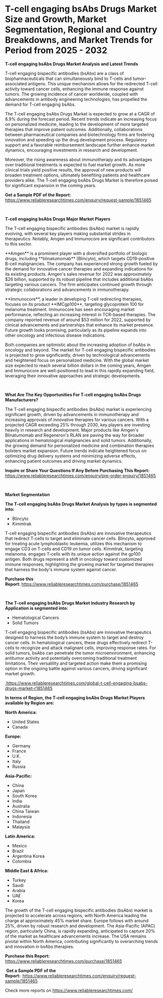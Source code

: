 <p><h1>T-cell engaging bsAbs Drugs Market Size and Growth, Market Segmentation, Regional and Country Breakdowns, and Market Trends for Period from 2025 -  2032</h1></p><p><strong>T-cell engaging bsAbs Drugs Market Analysis and Latest Trends</strong></p>
<p><p>T-cell engaging bispecific antibodies (bsAbs) are a class of biopharmaceuticals that can simultaneously bind to T-cells and tumor-associated antigens. This unique mechanism allows for the redirected T-cell activity toward cancer cells, enhancing the immune response against tumors. The growing incidence of cancer worldwide, coupled with advancements in antibody engineering technologies, has propelled the demand for T-cell engaging bsAbs.</p><p>The T-cell engaging bsAbs Drugs Market is expected to grow at a CAGR of 8.9% during the forecast period. Recent trends indicate an increasing focus on personalized medicine, leading to the development of more targeted therapies that improve patient outcomes. Additionally, collaborations between pharmaceutical companies and biotechnology firms are fostering innovation and speeding up the drug development process. Regulatory support and a favorable reimbursement landscape further enhance market dynamics, encouraging investments in research and development. </p><p>Moreover, the rising awareness about immunotherapy and its advantages over traditional treatments is expected to fuel market growth. As more clinical trials yield positive results, the approval of new products will broaden treatment options, ultimately benefiting patients and healthcare providers alike. The T-cell engaging bsAbs Drugs Market is therefore poised for significant expansion in the coming years.</p></p>
<p><strong>Get a Sample PDF of the Report:&nbsp;</strong> <a href="https://www.reliableresearchtimes.com/enquiry/request-sample/1851465?utm_campaign=3583&utm_medium=2&utm_source=Github&utm_content=ia&utm_term=26032025&utm_id=t-cell-engaging-bsabs-drugs">https://www.reliableresearchtimes.com/enquiry/request-sample/1851465</a></p>
<p>&nbsp;</p>
<p><strong>T-cell engaging bsAbs Drugs Major Market Players</strong></p>
<p><p>The T-cell engaging bispecific antibodies (bsAbs) market is rapidly evolving, with several key players making substantial strides in therapeutics. Notably, Amgen and Immunocore are significant contributors to this sector.</p><p>**Amgen** is a prominent player with a diversified portfolio of biologic drugs, including **blinatumomab** (Blincyto), which targets CD19-positive B-cell malignancies. The company has experienced strong growth fueled by the demand for innovative cancer therapies and expanding indications for its existing products. Amgen's sales revenue for 2022 was approximately $26 billion, supported by its robust pipeline that includes additional bsAbs targeting various cancers. The firm anticipates continued growth through strategic collaborations and advancements in immunotherapy.</p><p>**Immunocore**, a leader in developing T-cell redirecting therapies, focuses on its product **IMCgp100**, targeting glycoprotein 100 for melanoma treatment. Immunocore has seen encouraging market performance, reflecting an increasing interest in TCR-based therapies. The company reported revenue of around $53 million for 2022, supported by clinical advancements and partnerships that enhance its market presence. Future growth looks promising, particularly as its pipeline expands into other oncology and infectious disease indications.</p><p>Both companies are optimistic about the increasing adoption of bsAbs in oncology and beyond. The market for T-cell engaging bispecific antibodies is projected to grow significantly, driven by technological advancements and heightened focus on personalized medicine. With the global market size expected to reach several billion dollars in the coming years, Amgen and Immunocore are well-positioned to lead in this rapidly expanding field, leveraging their innovative approaches and strategic developments.</p></p>
<p>&nbsp;</p>
<p><strong>What Are The Key Opportunities For T-cell engaging bsAbs Drugs Manufacturers?</strong></p>
<p><p>The T-cell engaging bispecific antibodies (bsAbs) market is experiencing significant growth, driven by advancements in immunotherapy and increasing approvals of innovative therapies for various cancers. With a projected CAGR exceeding 25% through 2030, key players are investing heavily in research and development. Major products like Amgen's Blinatumomab and Regeneron's RLAN are paving the way for broader applications in hematological malignancies and solid tumors. Additionally, the growing demand for personalized medicine and combination therapies bolsters market expansion. Future trends indicate heightened focus on optimizing drug delivery systems and minimizing adverse effects, enhancing patient outcomes and driving market dynamics.</p></p>
<p><strong>Inquire or Share Your Questions If Any Before Purchasing This Report:</strong> <a href="https://www.reliableresearchtimes.com/enquiry/pre-order-enquiry/1851465?utm_campaign=3583&utm_medium=2&utm_source=Github&utm_content=ia&utm_term=26032025&utm_id=t-cell-engaging-bsabs-drugs">https://www.reliableresearchtimes.com/enquiry/pre-order-enquiry/1851465</a></p>
<p>&nbsp;</p>
<p><strong>Market Segmentation</strong></p>
<p><strong>The T-cell engaging bsAbs Drugs Market Analysis by types is segmented into:</strong></p>
<p><ul><li>Blincyto</li><li>Kimmtrak</li></ul></p>
<p><p>T-cell engaging bispecific antibodies (bsAbs) are innovative therapeutics that redirect T-cells to target and eliminate cancer cells. Blincyto, approved for treating acute lymphoblastic leukemia, utilizes this mechanism to engage CD3 on T-cells and CD19 on tumor cells. Kimmtrak, targeting melanoma, engages T-cells with its unique action against the gp100 antigen. Both drugs represent a shift in oncology toward customized immune responses, highlighting the growing market for targeted therapies that harness the body's immune system against cancer.</p></p>
<p><strong>Purchase this Report:&nbsp;</strong><a href="https://www.reliableresearchtimes.com/purchase/1851465?utm_campaign=3583&utm_medium=2&utm_source=Github&utm_content=ia&utm_term=26032025&utm_id=t-cell-engaging-bsabs-drugs">https://www.reliableresearchtimes.com/purchase/1851465</a></p>
<p>&nbsp;</p>
<p><strong>The T-cell engaging bsAbs Drugs Market Industry Research by Application is segmented into:</strong></p>
<p><ul><li>Hematological Cancers</li><li>Solid Tumors</li></ul></p>
<p><p>T-cell engaging bispecific antibodies (bsAbs) are innovative therapeutics designed to harness the body’s immune system to target and destroy cancer cells. In hematological cancers, these drugs effectively redirect T-cells to recognize and attack malignant cells, improving response rates. For solid tumors, bsAbs can penetrate the tumor microenvironment, enhancing antitumor activity and potentially overcoming traditional treatment limitations. Their versatility and targeted action make them a promising option in the ongoing battle against various cancers, driving significant market growth.</p></p>
<p><a href="https://www.reliableresearchtimes.com/global-t-cell-engaging-bsabs-drugs-market-r1851465?utm_campaign=3583&utm_medium=2&utm_source=Github&utm_content=ia&utm_term=26032025&utm_id=t-cell-engaging-bsabs-drugs">&nbsp;https://www.reliableresearchtimes.com/global-t-cell-engaging-bsabs-drugs-market-r1851465</a></p>
<p><strong>In terms of Region, the T-cell engaging bsAbs Drugs Market Players available by Region are:</strong></p>
<p>
    <p> <strong> North America: </strong>
        <ul>
            <li>United States</li>
            <li>Canada</li>
        </ul>
        </p> 
    <p> <strong> Europe: </strong>
        <ul>
            <li>Germany</li>
            <li>France</li>
            <li>U.K.</li>
            <li>Italy</li>
            <li>Russia</li>
        </ul>
        </p> 
    <p> <strong> Asia-Pacific: </strong>
        <ul>
            <li>China</li>
            <li>Japan</li>
            <li>South Korea</li>
            <li>India</li>
            <li>Australia</li>
            <li>China Taiwan</li>
            <li>Indonesia</li>
            <li>Thailand</li>
            <li>Malaysia</li>
        </ul>
        </p> 
    <p> <strong> Latin America: </strong>
        <ul>
            <li>Mexico</li>
            <li>Brazil</li>
            <li>Argentina Korea</li>
            <li>Colombia</li>
        </ul>
        </p> 
    <p> <strong> Middle East & Africa: </strong>
        <ul>
            <li>Turkey</li>
            <li>Saudi</li>
            <li>Arabia</li>
            <li>UAE</li>
            <li>Korea</li>
        </ul>
    </p>
    </p>
<p><p>The growth of the T-cell engaging bispecific antibodies (bsAbs) market is projected to accelerate across regions, with North America leading the charge at approximately 45% market share. Europe follows with around 25%, driven by robust research and development. The Asia-Pacific (APAC) region, particularly China, is rapidly expanding, anticipated to capture 20% of the market as healthcare advancements increase. The USA remains pivotal within North America, contributing significantly to overarching trends and innovation in bsAbs therapies.</p></p>
<p><strong>Purchase this Report: </strong><a href="https://www.reliableresearchtimes.com/purchase/1851465?utm_campaign=3583&utm_medium=2&utm_source=Github&utm_content=ia&utm_term=26032025&utm_id=t-cell-engaging-bsabs-drugs">https://www.reliableresearchtimes.com/purchase/1851465</a></p>
<p>&nbsp;<strong>Get a Sample PDF of the Report:&nbsp;&nbsp;</strong><a href="https://www.reliableresearchtimes.com/enquiry/request-sample/1851465?utm_campaign=3583&utm_medium=2&utm_source=Github&utm_content=ia&utm_term=26032025&utm_id=t-cell-engaging-bsabs-drugs">https://www.reliableresearchtimes.com/enquiry/request-sample/1851465</a></p>
<p><strong></strong></p>
<p>Check more reports on <a href="https://www.reliableresearchtimes.com/?utm_campaign=3583&utm_medium=2&utm_source=Github&utm_content=ia&utm_term=26032025&utm_id=t-cell-engaging-bsabs-drugs">https://www.reliableresearchtimes.com/</a></p>